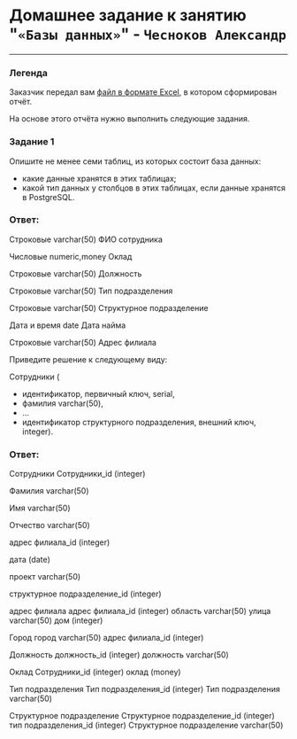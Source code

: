 # Домашнее задание к занятию  "`«Базы данных»`" - `Чесноков Александр`

---
### Легенда

Заказчик передал вам [файл в формате Excel](https://github.com/netology-code/sdb-homeworks/blob/main/resources/hw-12-1.xlsx), в котором сформирован отчёт. 

На основе этого отчёта нужно выполнить следующие задания.

### Задание 1

Опишите не менее семи таблиц, из которых состоит база данных:

- какие данные хранятся в этих таблицах;
- какой тип данных у столбцов в этих таблицах, если данные хранятся в PostgreSQL.

### Ответ:
Строковые varchar(50) ФИО сотрудника

Числовые numeric,money Оклад

Строковые varchar(50) Должность

Строковые varchar(50) Тип подразделения

Строковые varchar(50) Структурное подразделение

Дата и время date Дата найма

Строковые varchar(50) Адрес филиала



Приведите решение к следующему виду:

Сотрудники (

- идентификатор, первичный ключ, serial,
- фамилия varchar(50),
- ...
- идентификатор структурного подразделения, внешний ключ, integer).

### Ответ:

Сотрудники
Сотрудники_id (integer)

Фамилия	varchar(50)

Имя varchar(50)

Отчество varchar(50)

адрес филиала_id (integer)

дата (date)

проект varchar(50)

структурное подразделение_id (integer)

адрес филиала
адрес филиала_id			(integer)
область					varchar(50)
улица					varchar(50)
дом					(integer)

Город
город					varchar(50)
адрес филиала_id			(integer)

Должность
должность_id				(integer)
должность				varchar(50)

Оклад
Сотрудники_id				(integer)
оклад					(money)

Тип подразделения
Тип подразделения_id			(integer)
Тип подразделения			varchar(50)

Структурное подразделение
Структурное подразделение_id		(integer)
тип подразделения_id			(integer)
Структурное подразделение		varchar(50)
